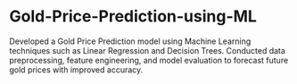 # Gold-Price-Prediction-using-ML
Developed a Gold Price Prediction model using Machine Learning techniques such as Linear Regression and Decision Trees. Conducted data preprocessing, feature engineering, and model evaluation to forecast future gold prices with improved accuracy.

